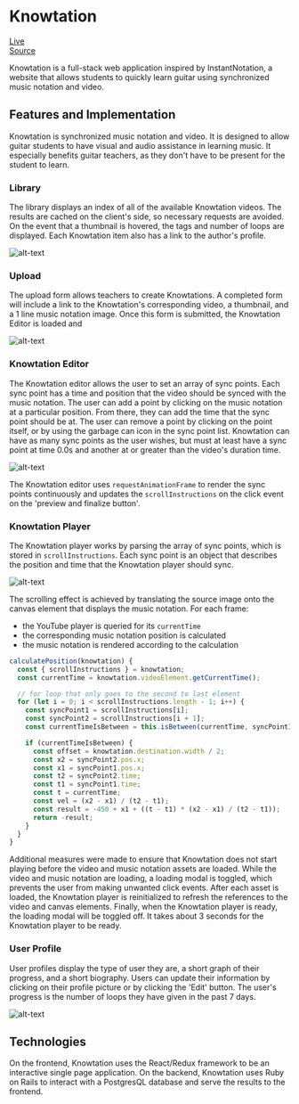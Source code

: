 # Knowtation

[Live](http://knowtation.herokuapp.com)
<br/>
[Source](http://github.com/jaredjj3/Knowtation)

Knowtation is a full-stack web application inspired by InstantNotation,
a website that allows students to quickly learn guitar using synchronized
music notation and video.

## Features and Implementation

Knowtation is synchronized music notation and video. It is designed to allow
guitar students to have visual and audio assistance in learning music. It
especially benefits guitar teachers, as they don't have to be present for the
student to learn.

### Library

The library displays an index of all of the available Knowtation videos. The
results are cached on the client's side, so necessary requests are avoided.
On the event that a thumbnail is hovered, the tags and number of loops
are displayed. Each Knowtation item also has a link to the author's
profile.

![alt-text](./docs/screenshots/library.png)

### Upload

The upload form allows teachers to create Knowtations. A completed form will include a link to the Knowtation's corresponding video, a thumbnail, and a 1 line music notation image. Once this form is submitted, the Knowtation Editor is loaded and

![alt-text](./docs/screenshots/upload.png)

### Knowtation Editor

The Knowtation editor allows the user to set an array of sync points. Each sync point
has a time and position that the video should be synced with the music notation.
The user can add a point by clicking on the music notation at a particular position.
From there, they can add the time that the sync point should be at. The user
can remove a point by clicking on the point itself, or by using the garbage can icon
in the sync point list. Knowtation can have as many sync points as the user wishes, but must at least have a sync point at time 0.0s and another at or greater than the video's duration time.

![alt-text](./docs/screenshots/editor.png)

The Knowtation editor uses `requestAnimationFrame` to render the sync
points continuously and updates the `scrollInstructions` on the click event
on the 'preview and finalize button'.

### Knowtation Player

The Knowtation player works by parsing the array of sync points, which is stored in `scrollInstructions`. Each sync point is an object that describes the position and time that the Knowtation player should sync.

![alt-text](./docs/screenshots/show.png)

The scrolling effect is achieved by translating the source image onto the canvas element that displays the music notation. For each frame:

* the YouTube player is queried for its `currentTime`
* the corresponding music notation position is calculated
* the music notation is rendered according to the calculation

```javascript
calculatePosition(knowtation) {
  const { scrollInstructions } = knowtation;
  const currentTime = knowtation.videoElement.getCurrentTime();

  // for loop that only goes to the second to last element
  for (let i = 0; i < scrollInstructions.length - 1; i++) {
    const syncPoint1 = scrollInstructions[i];
    const syncPoint2 = scrollInstructions[i + 1];
    const currentTimeIsBetween = this.isBetween(currentTime, syncPoint1.time, syncPoint2.time);

    if (currentTimeIsBetween) {
      const offset = knowtation.destination.width / 2;
      const x2 = syncPoint2.pos.x;
      const x1 = syncPoint1.pos.x;
      const t2 = syncPoint2.time;
      const t1 = syncPoint1.time;
      const t = currentTime;
      const vel = (x2 - x1) / (t2 - t1);
      const result = -450 + x1 + ((t - t1) * (x2 - x1) / (t2 - t1));
      return -result;
    }
  }
}

```

Additional measures were made to ensure that Knowtation does not start playing before the video and music notation assets are loaded. While the video and music notation are loading, a loading modal is toggled, which prevents the user from making unwanted click events. After each asset is loaded, the Knowtation player is reinitialized to refresh the references to the video and canvas elements. Finally, when the Knowtation player is ready, the loading modal will be toggled off. It takes about 3 seconds for the Knowtation player to be ready.

### User Profile

User profiles display the type of user they are, a short graph of their progress, and a short biography. Users can update their information by clicking on their profile picture or by clicking the 'Edit' button. The user's progress is the number of loops they have given in the past 7 days.

![alt-text](./docs/screenshots/profile.png)

## Technologies

On the frontend, Knowtation uses the React/Redux framework to be an interactive single page application. On the backend, Knowtation uses Ruby on Rails to interact with a PostgresQL database and serve the results to the frontend.
